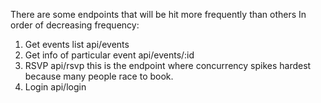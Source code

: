 There are some endpoints that will be hit more frequently than others
In order of decreasing frequency:
1. Get events list api/events
2. Get info of particular event api/events/:id
3. RSVP api/rsvp this is the endpoint where concurrency spikes hardest because many people race to book.
4. Login api/login
